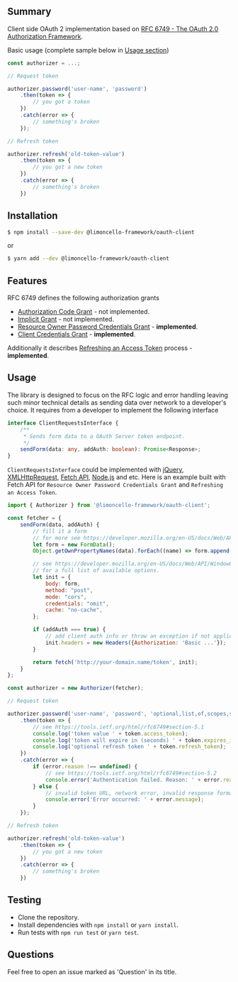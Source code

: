 ## Summary

Client side OAuth 2 implementation based on [RFC 6749 - The OAuth 2.0 Authorization Framework](https://tools.ietf.org/html/rfc6749).

Basic usage (complete sample below in [Usage section](#usage))

```javascript
const authorizer = ...;

// Request token

authorizer.password('user-name', 'password')
    .then(token => {
        // you got a token
    })
    .catch(error => {
        // something's broken
    });

// Refresh token

authorizer.refresh('old-token-value')
    .then(token => {
        // you got a new token
    })
    .catch(error => {
        // something's broken
    })

```

## Installation

```bash
$ npm install --save-dev @limoncello-framework/oauth-client
```

 or

```bash
$ yarn add --dev @limoncello-framework/oauth-client
```

## Features

RFC 6749 defines the following authorization grants

- [Authorization Code Grant](https://tools.ietf.org/html/rfc6749#section-4.1) - not implemented.
- [Implicit Grant](https://tools.ietf.org/html/rfc6749#section-4.2) - not implemented.
- [Resource Owner Password Credentials Grant](https://tools.ietf.org/html/rfc6749#section-4.3) - **implemented**.
- [Client Credentials Grant](https://tools.ietf.org/html/rfc6749#section-4.4) - **implemented**.

Additionally it describes [Refreshing an Access Token](https://tools.ietf.org/html/rfc6749#section-6) process - **implemented**.

## Usage

The library is designed to focus on the RFC logic and error handling leaving such minor technical details as sending data over network to a developer's choice. It requires from a developer to implement the following interface

```typescript
interface ClientRequestsInterface {
    /**
     * Sends form data to a OAuth Server token endpoint.
     */
    sendForm(data: any, addAuth: boolean): Promise<Response>;
}
```

`ClientRequestsInterface` could be implemented with [jQuery](https://api.jquery.com/jquery.post/), [XMLHttpRequest](https://developer.mozilla.org/en-US/docs/Web/API/XMLHttpRequest/send), [Fetch API]( https://developer.mozilla.org/en-US/docs/Web/API/WindowOrWorkerGlobalScope/fetch), [Node.js](https://nodejs.org/api/http.html) and etc. Here is an example built with Fetch API for `Resource Owner Password Credentials Grant` and `Refreshing an Access Token`.

```js
import { Authorizer } from '@limoncello-framework/oauth-client';

const fetcher = {
    sendForm(data, addAuth) {
        // fill it a form
        // for more see https://developer.mozilla.org/en-US/docs/Web/API/FormData/FormData
        let form = new FormData();
        Object.getOwnPropertyNames(data).forEach((name) => form.append(name, data[name]));

        // see https://developer.mozilla.org/en-US/docs/Web/API/WindowOrWorkerGlobalScope/fetch
        // for a full list of available options.
        let init = {
            body: form,
            method: "post",
            mode: "cors",
            credentials: "omit",
            cache: "no-cache",
        };

        if (addAuth === true) {
            // add client auth info or throw an exception if not applicable
            init.headers = new Headers({Authorization: 'Basic ...'});
        }

        return fetch('http://your-domain.name/token', init);
    }
};

const authorizer = new Authorizer(fetcher);

// Request token

authorizer.password('user-name', 'password', 'optional,list,of,scopes,separated,by,comma')
    .then(token => {
        // see https://tools.ietf.org/html/rfc6749#section-5.1
        console.log('token value ' + token.access_token);
        console.log('token will expire in (seconds) ' + token.expires_in);
        console.log('optional refresh token ' + token.refresh_token);
    })
    .catch(error => {
        if (error.reason !== undefined) {
            // see https://tools.ietf.org/html/rfc6749#section-5.2
            console.error('Authentication failed. Reason: ' + error.reason.error);
        } else {
            // invalid token URL, network error, invalid response format or server-side error
            console.error('Error occurred: ' + error.message);
        }
    });

// Refresh token

authorizer.refresh('old-token-value')
    .then(token => {
        // you got a new token
    })
    .catch(error => {
        // something's broken
    })
```

## Testing

- Clone the repository.
- Install dependencies with `npm install` or `yarn install`.
- Run tests with `npm run test` or `yarn test`.

## Questions

Feel free to open an issue marked as 'Question' in its title.
